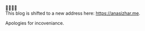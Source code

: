 🚨🚨🚨🚨  
This blog is shifted to a new address here: https://anasizhar.me.

Apologies for incoveniance.
